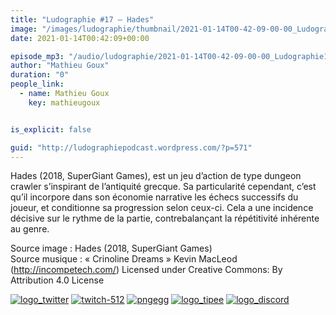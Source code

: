 ```yaml
---
title: "Ludographie #17 – Hades"
image: "/images/ludographie/thumbnail/2021-01-14T00-42-09-00-00_Ludographie17Hades.jpg"
date: 2021-01-14T00:42:09+00:00

episode_mp3: "/audio/ludographie/2021-01-14T00-42-09-00-00_Ludographie17Hades.mp3"
author: "Mathieu Goux"
duration: "0"
people_link: 
  - name: Mathieu Goux
    key: mathieugoux


is_explicit: false

guid: "http://ludographiepodcast.wordpress.com/?p=571"
---
```


<PodcastHeader/>

<!-- ECRIRE LA DESCRIPTION DE L'EPISODE SOUS CETTE LIGNE -->
<p>Hades (2018, SuperGiant Games), est un jeu d’action de type dungeon crawler s’inspirant de l’antiquité grecque. Sa particularité cependant, c’est qu’il incorpore dans son économie narrative les échecs successifs du joueur, et conditionne sa progression selon ceux-ci. Cela a une incidence décisive sur le rythme de la partie, contrebalançant la répétitivité inhérente au genre.<br>
</p>
<p></p>
<p><a href="" rel="nofollow"></a></p>
 
<p>Source image : Hades (2018, SuperGiant Games)<br>
Source musique : «&nbsp;Crinoline Dreams&nbsp;» Kevin MacLeod (<a title="http://incompetech.com/" href="http://incompetech.com/" rel="nofollow">http://incompetech.com/</a>) Licensed under Creative Commons: By Attribution 4.0 License</p>


<tr>
<td><a href="https://twitter.com/Gouximan" rel="nofollow"><img src="/resources/ludographie/2021-01-14T00-42-09-00-00_Ludographie17Hades/logo_twitter-1.png" alt="logo_twitter"></a></td>
<td><a href="https://www.twitch.tv/mathieugoux" rel="nofollow"><img src="/resources/ludographie/2021-01-14T00-42-09-00-00_Ludographie17Hades/twitch-512-1.png" alt="twitch-512"></a></td>
<td><a href="https://www.youtube.com/user/MattTheFatalifieur/videos" rel="nofollow"><img src="/resources/ludographie/2021-01-14T00-42-09-00-00_Ludographie17Hades/pngegg.png" alt="pngegg"></a></td>
<td><a href="http://fr.tipeee.com/calvinball" rel="nofollow"><img src="/resources/ludographie/2021-01-14T00-42-09-00-00_Ludographie17Hades/logo_tipee-1.png" alt="logo_tipee"></a></td>
<td><a href="https://discord.com/invite/4RnA9v7" rel="nofollow"><img src="/resources/ludographie/2021-01-14T00-42-09-00-00_Ludographie17Hades/logo_discord-1.png" alt="logo_discord"></a></td>
</tr>




